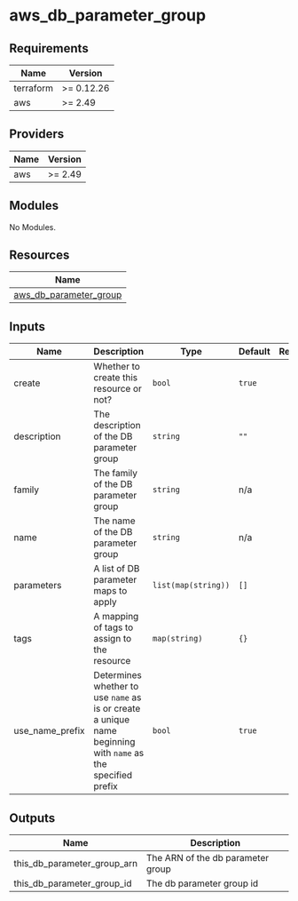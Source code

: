 # aws_db_parameter_group

<!-- BEGINNING OF PRE-COMMIT-TERRAFORM DOCS HOOK -->
## Requirements

| Name | Version |
|------|---------|
| terraform | >= 0.12.26 |
| aws | >= 2.49 |

## Providers

| Name | Version |
|------|---------|
| aws | >= 2.49 |

## Modules

No Modules.

## Resources

| Name |
|------|
| [aws_db_parameter_group](https://registry.terraform.io/providers/hashicorp/aws/latest/docs/resources/db_parameter_group) |

## Inputs

| Name | Description | Type | Default | Required |
|------|-------------|------|---------|:--------:|
| create | Whether to create this resource or not? | `bool` | `true` | no |
| description | The description of the DB parameter group | `string` | `""` | no |
| family | The family of the DB parameter group | `string` | n/a | yes |
| name | The name of the DB parameter group | `string` | n/a | yes |
| parameters | A list of DB parameter maps to apply | `list(map(string))` | `[]` | no |
| tags | A mapping of tags to assign to the resource | `map(string)` | `{}` | no |
| use\_name\_prefix | Determines whether to use `name` as is or create a unique name beginning with `name` as the specified prefix | `bool` | `true` | no |

## Outputs

| Name | Description |
|------|-------------|
| this\_db\_parameter\_group\_arn | The ARN of the db parameter group |
| this\_db\_parameter\_group\_id | The db parameter group id |
<!-- END OF PRE-COMMIT-TERRAFORM DOCS HOOK -->
